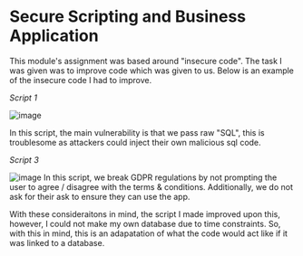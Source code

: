 # Secure Scripting and Business Application

This module's assignment was based around "insecure code". The task I was given was to improve code which was given to us. 
Below is an example of the insecure code I had to improve.

*Script 1*

![image](https://github.com/Cameron-Skerritt/University-Projects/assets/122690042/1d6bd4c0-dd74-4ca5-8591-a25cdfdf6916)

In this script, the main vulnerability is that we pass raw "SQL", this is troublesome as attackers could inject their own malicious sql code.

*Script 3*

![image](https://github.com/Cameron-Skerritt/University-Projects/assets/122690042/0315d3ee-3252-4eab-81b4-129606572fca)
In this script, we break GDPR regulations by not prompting the user to agree / disagree with the terms & conditions.
Additionally, we do not ask for their ask to ensure they can use the app.

With these consideraitons in mind, the script I made improved upon this, however, I could not make my own database due to time constraints.
So, with this in mind, this is an adapatation of what the code would act like if it was linked to a database.
